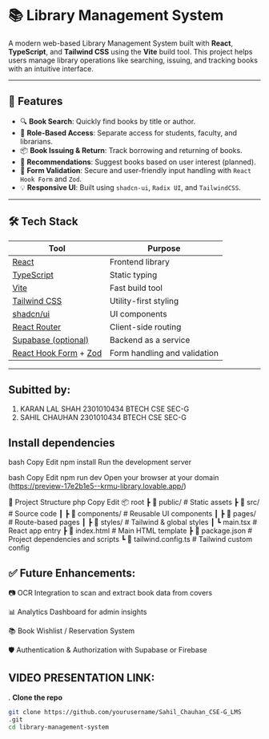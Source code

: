 # 📚 Library Management System

A modern web-based Library Management System built with **React**, **TypeScript**, and **Tailwind CSS** using the **Vite** build tool. This project helps users manage library operations like searching, issuing, and tracking books with an intuitive interface.

---

## 🚀 Features

- 🔍 **Book Search**: Quickly find books by title or author.
- 👤 **Role-Based Access**: Separate access for students, faculty, and librarians.
- 📦 **Book Issuing & Return**: Track borrowing and returning of books.
- 🧠 **Recommendations**: Suggest books based on user interest (planned).
- 📝 **Form Validation**: Secure and user-friendly input handling with `React Hook Form` and `Zod`.
- 💡 **Responsive UI**: Built using `shadcn-ui`, `Radix UI`, and `TailwindCSS`.

---

## 🛠️ Tech Stack

| Tool | Purpose |
|------|---------|
| [React](https://reactjs.org/) | Frontend library |
| [TypeScript](https://www.typescriptlang.org/) | Static typing |
| [Vite](https://vitejs.dev/) | Fast build tool |
| [Tailwind CSS](https://tailwindcss.com/) | Utility-first styling |
| [shadcn/ui](https://ui.shadcn.com/) | UI components |
| [React Router](https://reactrouter.com/) | Client-side routing |
| [Supabase (optional)](https://supabase.com/) | Backend as a service |
| [React Hook Form](https://react-hook-form.com/) + [Zod](https://zod.dev/) | Form handling and validation |

---
## Subitted by:
1. KARAN LAL SHAH 2301010434 BTECH CSE SEC-G
2. SAHIL CHAUHAN 2301010434 BTECH CSE SEC-G

## Install dependencies

bash
Copy
Edit
npm install
Run the development server

bash
Copy
Edit
npm run dev
Open your browser at your domain (https://preview-17e2b1e5--krmu-library.lovable.app/)

📁 Project Structure
php
Copy
Edit
📦 root
 ┣ 📁 public/               # Static assets
 ┣ 📁 src/                  # Source code
 ┃ ┣ 📁 components/        # Reusable UI components
 ┃ ┣ 📁 pages/             # Route-based pages
 ┃ ┣ 📁 styles/            # Tailwind & global styles
 ┃ ┗ main.tsx             # React app entry
 ┣ 📄 index.html           # Main HTML template
 ┣ 📄 package.json         # Project dependencies and scripts
 ┗ 📄 tailwind.config.ts   # Tailwind custom config


## ✅ Future Enhancements:
📷 OCR Integration to scan and extract book data from covers

📊 Analytics Dashboard for admin insights

📚 Book Wishlist / Reservation System

🛡️ Authentication & Authorization with Supabase or Firebase

## VIDEO PRESENTATION LINK: 


. **Clone the repo**
   ```bash
   git clone https://github.com/yourusername/Sahil_Chauhan_CSE-G_LMS
.git
   cd library-management-system
